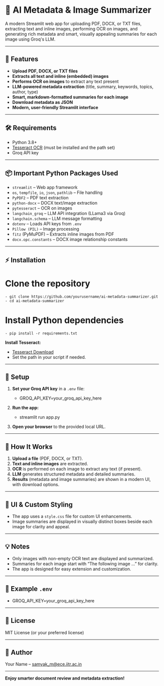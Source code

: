 # 📄 AI Metadata & Image Summarizer

A modern Streamlit web app for uploading PDF, DOCX, or TXT files, extracting text and inline images, performing OCR on images, and generating rich metadata and smart, visually appealing summaries for each image using Groq's LLM.

---

## 🚀 Features

- **Upload PDF, DOCX, or TXT files**
- **Extracts all text and inline (embedded) images**
- **Performs OCR on images** to extract any text present
- **LLM-powered metadata extraction** (title, summary, keywords, topics, author, type)
- **Smart, markdown-formatted summaries for each image**
- **Download metadata as JSON**
- **Modern, user-friendly Streamlit interface**

---

## 🛠️ Requirements

- Python 3.8+
- [Tesseract OCR](https://github.com/tesseract-ocr/tesseract) (must be installed and the path set)
- Groq API key

---

## 📦 Important Python Packages Used

- `streamlit` – Web app framework
- `os`, `tempfile`, `io`, `json`, `pathlib` – File handling
- `PyPDF2` – PDF text extraction
- `python-docx` – DOCX text/image extraction
- `pytesseract` – OCR on images
- `langchain_groq` – LLM API integration (LLama3 via Groq)
- `langchain.schema` – LLM message formatting
- `dotenv` – Loads API keys from `.env`
- `Pillow (PIL)` – Image processing
- `fitz` (PyMuPDF) – Extracts inline images from PDF
- `docx.opc.constants` – DOCX image relationship constants

---

## ⚡ Installation

# Clone the repository
    - git clone https://github.com/yourusername/ai-metadata-summarizer.git
    - cd ai-metadata-summarizer

# Install Python dependencies
    - pip install -r requirements.txt


**Install Tesseract:**
- [Tesseract Download](https://github.com/tesseract-ocr/tesseract)
- Set the path in your script if needed.

---

## 🔑 Setup

1. **Set your Groq API key** in a `.env` file:
    - GROQ_API_KEY=your_groq_api_key_here


2. **Run the app:**
    - streamlit run app.py


3. **Open your browser** to the provided local URL.

---

## 📝 How It Works

1. **Upload a file** (PDF, DOCX, or TXT).
2. **Text and inline images** are extracted.
3. **OCR** is performed on each image to extract any text (if present).
4. **LLM** generates structured metadata and detailed summaries.
5. **Results** (metadata and image summaries) are shown in a modern UI, with download options.

---

## 🎨 UI & Custom Styling

- The app uses a `style.css` file for custom UI enhancements.
- Image summaries are displayed in visually distinct boxes beside each image for clarity and appeal.

---

## 💡 Notes

- Only images with non-empty OCR text are displayed and summarized.
- Summaries for each image start with “The following image ...” for clarity.
- The app is designed for easy extension and customization.

---

## 📂 Example `.env`

- GROQ_API_KEY=your_groq_api_key_here


---

## 📜 License

MIT License (or your preferred license)

---

## 👤 Author

Your Name – [samyak_m@ece.iitr.ac.in](mailto:your.email@example.com)

---

**Enjoy smarter document review and metadata extraction!**


